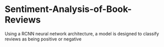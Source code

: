 # Sentiment-Analysis-of-Book-Reviews
Using a RCNN neural network architecture, a model is designed to classify reviews as being positive or negative

